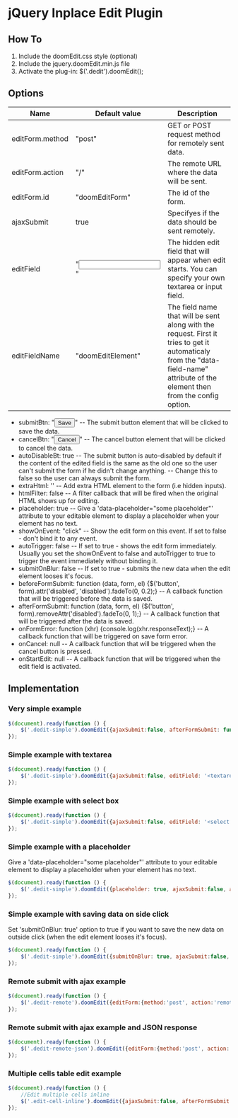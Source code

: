 # jQuery Inplace Edit Plugin


## How To

1. Include the doomEdit.css style (optional)
2. Include the jquery.doomEdit.min.js file
3. Activate the plug-in: $('.dedit').doomEdit();


## Options

| Name | Default value | Description |
|------|---------------|-------------|
| editForm.method | "post" | GET or POST request method for remotely sent data. |
| editForm.action | "/" | The remote URL where the data will be sent. |
| editForm.id | "doomEditForm" | The id of the form. |
| ajaxSubmit | true | Specifyes if the data should be sent remotely. |
| editField | "<input name="{editFieldName}" type="text" />" | The hidden edit field that will appear when edit starts. You can specify your own textarea or input field. |
| editFieldName | "doomEditElement" | The field name that will be sent along with the request. First it tries to get it automaticaly from the "data-field-name" attribute of the element then from the config option. |

- submitBtn: "<button type="submit" class="save-btn">Save</button>"
 -- The submit button element that will be clicked to save the data. 
- cancelBtn: "<button type="button" class="cancel-btn">Cancel</button>"
 -- The cancel button element that will be clicked to cancel the data.
- autoDisableBt: true
 -- The submit button is auto-disabled by default if the content of the edited field is the same as the old one so the user can't submit the form if he didn't change anything.
 -- Change this to false so the user can always submit the form.
- extraHtml: ''
 -- Add extra HTML element to the form (i.e hidden inputs).
- htmlFilter: false
 -- A filter callback that will be fired when the original HTML shows up for editing.
- placeholder: true
 -- Give a 'data-placeholder="some placeholder"' attribute to your editable element to display a placeholder when your element has no text.
- showOnEvent: "click"
 -- Show the edit form on this event. If set to false - don't bind it to any event.
- autoTrigger: false
 -- If set to true - shows the edit form immediately. Usually you set the showOnEvent to false and autoTrigger to true to trigger the event immediately without binding it.
- submitOnBlur: false
 -- If set to true - submits the new data when the edit element looses it's focus.
- beforeFormSubmit: function (data, form, el) {$('button', form).attr('disabled', 'disabled').fadeTo(0, 0.2);}
 -- A callback function that will be triggered before the data is saved. 
- afterFormSubmit: function (data, form, el) {$('button', form).removeAttr('disabled').fadeTo(0, 1);}
 -- A callback function that will be triggered after the data is saved. 
- onFormError: function (xhr) {console.log(xhr.responseText);}
 -- A callback function that will be triggered on save form error. 
- onCancel: null
 -- A callback function that will be triggered when the cancel button is pressed.
- onStartEdit: null
 -- A callback function that will be triggered when the edit field is activated.


## Implementation

### Very simple example

````javascript
$(document).ready(function () {
	$('.dedit-simple').doomEdit({ajaxSubmit:false, afterFormSubmit: function (data, form, el) {el.text(data);}});
});
````
		

### Simple example with textarea

````javascript
$(document).ready(function () {
	$('.dedit-simple').doomEdit({ajaxSubmit:false, editField: '<textarea name="myEditTextarea" rows="10" cols="70"></textarea>', afterFormSubmit: function (data, form, el) {el.text(data);}});
});
````

### Simple example with select box

````javascript
$(document).ready(function () {
	$('.dedit-simple').doomEdit({ajaxSubmit:false, editField: '<select name="myEditSelect"><option value="male">male</option><option value="female">female</option></select>', afterFormSubmit: function (data, form, el) {el.text(data);}});
});
````

### Simple example with a placeholder

Give a 'data-placeholder="some placeholder"' attribute to your editable element to display a placeholder when your element has no text.

````javascript
$(document).ready(function () {
	$('.dedit-simple').doomEdit({placeholder: true, ajaxSubmit:false, afterFormSubmit: function (data, form, el) {el.text(data);}});
});
````

### Simple example with saving data on side click

Set 'submitOnBlur: true' option to true if you want to save the new data on outside click (when the edit element looses it's focus).

````javascript
$(document).ready(function () {
	$('.dedit-simple').doomEdit({submitOnBlur: true, ajaxSubmit:false, submitBtn: false, cancelBtn: false, afterFormSubmit: function (data, form, el) {el.text(data);}});
});
````

### Remote submit with ajax example

````javascript
$(document).ready(function () {
	$('.dedit-remote').doomEdit({editForm:{method:'post', action:'remote.html', id:'myeditformid'}, afterFormSubmit: function (data, form, el) {el.text($('input', form).val());alert(data);}});
});
````

### Remote submit with ajax example and JSON response

````javascript
$(document).ready(function () {
	$('.dedit-remote-json').doomEdit({editForm:{method:'post', action:'remote_json.html', id:'myeditformid'}, afterFormSubmit: function (data, form, el) {data = $.parseJSON(data);el.text(data.message);alert(data.message);}});
});
````

### Multiple cells table edit example

````javascript
$(document).ready(function () {
	//Edit multiple cells inline
	$('.edit-cell-inline').doomEdit({ajaxSubmit:false, afterFormSubmit: function (data, form, el) {el.text(data);}});
});
````